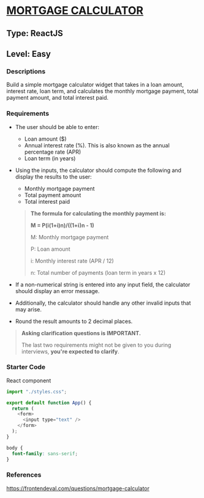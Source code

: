 # [MORTGAGE CALCULATOR](https://www.greatfrontend.com/questions/user-interface/mortgage-calculator/solution)

## Type: ReactJS

## Level: Easy

### Descriptions

Build a simple mortgage calculator widget that takes in a loan amount, interest rate, loan term, and calculates the monthly mortgage payment, total payment amount, and total interest paid.

### Requirements

- The user should be able to enter:

  - Loan amount ($)
  - Annual interest rate (%). This is also known as the annual percentage rate (APR)
  - Loan term (in years)

- Using the inputs, the calculator should compute the following and display the results to the user:

  - Monthly mortgage payment
  - Total payment amount
  - Total interest paid

  > **The formula for calculating the monthly payment is:**
  >
  > **M = P(i(1+i)n)/((1+i)n - 1)**
  >
  > M: Monthly mortgage payment
  >
  > P: Loan amount
  >
  > i: Monthly interest rate (APR / 12)
  >
  > n: Total number of payments (loan term in years x 12)

- If a non-numerical string is entered into any input field, the calculator should display an error message.

- Additionally, the calculator should handle any other invalid inputs that may arise.

- Round the result amounts to 2 decimal places.

> **Asking clarification questions is IMPORTANT.**
>
> The last two requirements might not be given to you during interviews, **you're expected to clarify**.

### Starter Code

React component

```javascript
import "./styles.css";

export default function App() {
  return (
    <form>
      <input type="text" />
    </form>
  );
}
```

```css
body {
  font-family: sans-serif;
}
```

### References

https://frontendeval.com/questions/mortgage-calculator
